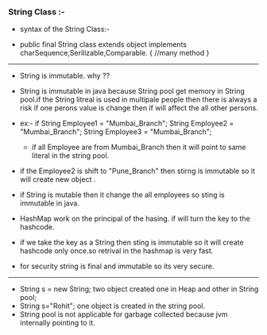 ### String Class :-
* syntax of the String Class:-

* public final String class extends object implements charSequence,Serilizable,Comparable.
  {
     //many method 
  }
-----------------------------------------------------------------------------------------------------------------------
* String is immutable. why ??
* String is immutable in java because String pool get memory in String pool.if the String litreal is used in multipale
  people then there is always a risk if one perons value is change then if will affect the all other persons.
* ex:-
  if String Employee1 = "Mumbai_Branch"; 
     String Employee2 = "Mumbai_Branch";
     String Employee3 = "Mumbai_Branch";
   - if all Employee are from Mumbai_Branch then it will point to same literal in the string pool.
* if the Employee2 is shift to "Pune_Branch" then stirng is immutable so it will create new object .
* if String is mutable then it change the all employees so sting is immutable in java.

* HashMap work on the principal of the hasing. if will turn the key to the hashcode.
* if we take the key as a String then sting is immutable so it will create hashcode only once.so retrival in the 
  hashmap is very fast.

* for security string is final and immutable so its very secure.
-----------------------------------------------------------------------------------------------------------------------
* String s = new String; two object created one in Heap and other in String pool;
* String s="Rohit";   one object is created in the string pool.
* String pool is not applicable for garbage collected because jvm internally pointing to it.

